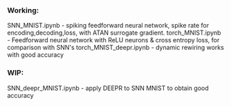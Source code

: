 ### Working:

SNN_MNIST.ipynb - spiking feedforward neural network, spike rate for encoding,decoding,loss, with ATAN surrogate gradient. 
torch_MNIST.ipynb - Feedforward neural network with ReLU neurons & cross entropy loss, for comparison with SNN's
torch_MNIST_deepr.ipynb - dynamic rewiring works with good accuracy 

### WIP:
SNN_deepr_MNIST.ipynb - apply DEEPR to SNN MNIST to obtain good accuracy

